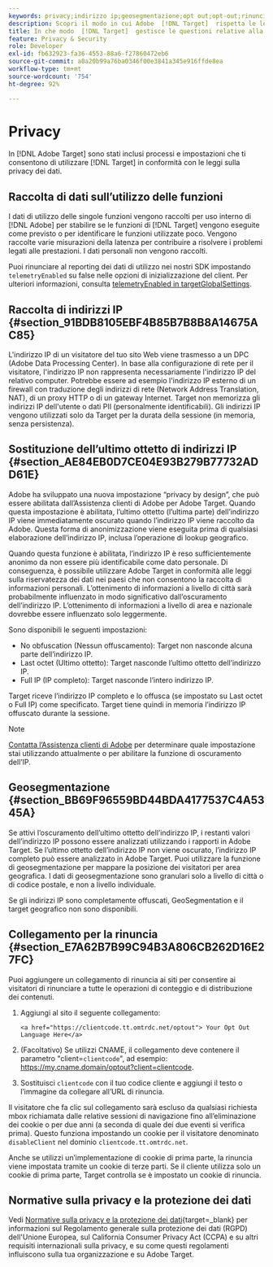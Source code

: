 ```yaml
---
keywords: privacy;indirizzo ip;geosegmentazione;opt out;opt-out;rinuncia;privacy dei dati;regolamenti governativi;regolamenti;rgpd;ccpa
description: Scopri il modo in cui Adobe  [!DNL Target]  rispetta le leggi sulla privacy dei dati applicabili, inclusa la raccolta e la gestione degli indirizzi IP e le istruzioni per la rinuncia.
title: In che modo  [!DNL Target]  gestisce le questioni relative alla privacy?
feature: Privacy & Security
role: Developer
exl-id: fb632923-fa36-4553-88a6-f27860472eb6
source-git-commit: a0a20b99a76ba0346f00e3841a345e916ffde8ea
workflow-type: tm+mt
source-wordcount: '754'
ht-degree: 92%

---
```


# Privacy

In [!DNL Adobe Target] sono stati inclusi processi e impostazioni che ti consentono di utilizzare [!DNL Target] in conformità con le leggi sulla privacy dei dati.

## Raccolta di dati sull’utilizzo delle funzioni

I dati di utilizzo delle singole funzioni vengono raccolti per uso interno di [!DNL Adobe] per stabilire se le funzioni di [!DNL Target] vengono eseguite come previsto o per identificare le funzioni utilizzate poco. Vengono raccolte varie misurazioni della latenza per contribuire a risolvere i problemi legati alle prestazioni. I dati personali non vengono raccolti.

Puoi rinunciare al reporting dei dati di utilizzo nei nostri SDK impostando `telemetryEnabled` su false nelle opzioni di inizializzazione del client. Per ulteriori informazioni, consulta [telemetryEnabled in targetGlobalSettings](https://developer.adobe.com/target/implement/client-side/atjs/atjs-functions/targetglobalsettings/).

## Raccolta di indirizzi IP {#section_91BDB8105EBF4B85B7B8B8A14675AC85}

L&#39;indirizzo IP di un visitatore del tuo sito Web viene trasmesso a un DPC (Adobe Data Processing Center). In base alla configurazione di rete per il visitatore, l&#39;indirizzo IP non rappresenta necessariamente l&#39;indirizzo IP del relativo computer. Potrebbe essere ad esempio l&#39;indirizzo IP esterno di un firewall con traduzione degli indirizzi di rete (Network Address Translation, NAT), di un proxy HTTP o di un gateway Internet. Target non memorizza gli indirizzi IP dell&#39;utente o dati PII (personalmente identificabili). Gli indirizzi IP vengono utilizzati solo da Target per la durata della sessione (in memoria, senza persistenza).

## Sostituzione dell’ultimo ottetto di indirizzi IP {#section_AE84EB0D7CE04E93B279B77732ADD61E}

Adobe ha sviluppato una nuova impostazione “privacy by design”, che può essere abilitata dall’Assistenza clienti di Adobe per Adobe Target. Quando questa impostazione è abilitata, l’ultimo ottetto (l’ultima parte) dell’indirizzo IP viene immediatamente oscurato quando l’indirizzo IP viene raccolto da Adobe. Questa forma di anonimizzazione viene eseguita prima di qualsiasi elaborazione dell’indirizzo IP, inclusa l’operazione di lookup geografico.

Quando questa funzione è abilitata, l’indirizzo IP è reso sufficientemente anonimo da non essere più identificabile come dato personale. Di conseguenza, è possibile utilizzare Adobe Target in conformità alle leggi sulla riservatezza dei dati nei paesi che non consentono la raccolta di informazioni personali. L’ottenimento di informazioni a livello di città sarà probabilmente influenzato in modo significativo dall’oscuramento dell’indirizzo IP. L’ottenimento di informazioni a livello di area e nazionale dovrebbe essere influenzato solo leggermente.

Sono disponibili le seguenti impostazioni:

* No obfuscation (Nessun offuscamento): Target non nasconde alcuna parte dell’indirizzo IP.
* Last octet (Ultimo ottetto): Target nasconde l’ultimo ottetto dell’indirizzo IP.
* Full IP (IP completo): Target nasconde l’intero indirizzo IP.

Target riceve l’indirizzo IP completo e lo offusca (se impostato su Last octet o Full IP) come specificato. Target tiene quindi in memoria l’indirizzo IP offuscato durante la sessione.

>[!NOTE]
>
>[Contatta l’Assistenza clienti di Adobe](/help/main/cmp-resources-and-contact-information.md#reference_ACA3391A00EF467B87930A450050077C) per determinare quale impostazione stai utilizzando attualmente o per abilitare la funzione di oscuramento dell’IP.

## Geosegmentazione {#section_BB69F96559BD44BDA4177537C4A5345A}

Se attivi l’oscuramento dell’ultimo ottetto dell’indirizzo IP, i restanti valori dell’indirizzo IP possono essere analizzati utilizzando i rapporti in Adobe Target. Se l’ultimo ottetto dell’indirizzo IP non viene oscurato, l’indirizzo IP completo può essere analizzato in Adobe Target. Puoi utilizzare la funzione di geosegmentazione per mappare la posizione dei visitatori per area geografica. I dati di geosegmentazione sono granulari solo a livello di città o di codice postale, e non a livello individuale.

Se gli indirizzi IP sono completamente offuscati, GeoSegmentation e il target geografico non sono disponibili.

## Collegamento per la rinuncia {#section_E7A62B7B99C94B3A806CB262D16E27FC}

Puoi aggiungere un collegamento di rinuncia ai siti per consentire ai visitatori di rinunciare a tutte le operazioni di conteggio e di distribuzione dei contenuti.

1. Aggiungi al sito il seguente collegamento:

   `<a href="https://clientcode.tt.omtrdc.net/optout"> Your Opt Out Language Here</a>`

1. (Facoltativo) Se utilizzi CNAME, il collegamento deve contenere il parametro &quot;client=`clientcode`&quot;, ad esempio: https://my.cname.domain/optout?client=clientcode.

1. Sostituisci `clientcode` con il tuo codice cliente e aggiungi il testo o l’immagine da collegare all’URL di rinuncia.

Il visitatore che fa clic sul collegamento sarà escluso da qualsiasi richiesta mbox richiamata dalle relative sessioni di navigazione fino all’eliminazione dei cookie o per due anni (a seconda di quale dei due eventi si verifica prima). Questo funziona impostando un cookie per il visitatore denominato `disableClient` nel dominio `clientcode.tt.omtrdc.net`.

Anche se utilizzi un’implementazione di cookie di prima parte, la rinuncia viene impostata tramite un cookie di terze parti. Se il cliente utilizza solo un cookie di prima parte, Target controlla se è impostato un cookie di rinuncia.

## Normative sulla privacy e la protezione dei dati

Vedi [Normative sulla privacy e la protezione dei dati](https://developer.adobe.com/target/before-implement/privacy/cmp-privacy-and-general-data-protection-regulation/){target=_blank} per informazioni sul Regolamento generale sulla protezione dei dati (RGPD) dell&#39;Unione Europea, sul California Consumer Privacy Act (CCPA) e su altri requisiti internazionali sulla privacy, e su come questi regolamenti influiscono sulla tua organizzazione e su Adobe Target.
